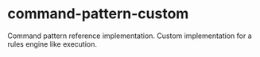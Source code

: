 # command-pattern-custom
Command pattern reference implementation. Custom implementation for a rules engine like execution.
